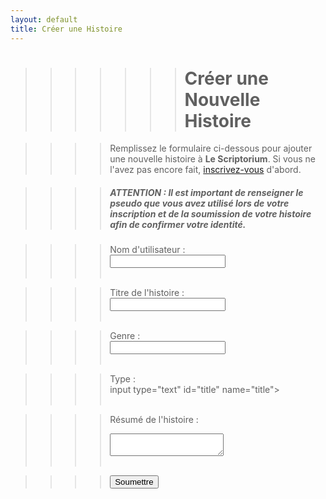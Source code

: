 ```yaml
---
layout: default
title: Créer une Histoire
---
```


>>>>>>># Créer une Nouvelle Histoire

>>>> Remplissez le formulaire ci-dessous pour ajouter une nouvelle histoire à **Le Scriptorium**.
Si vous ne l'avez pas encore fait, [inscrivez-vous](inscriptions.md) d'abord.

>>>> ##### ATTENTION : Il est important de renseigner le pseudo que vous avez utilisé lors de votre inscription et de la soumission de votre histoire afin de confirmer votre identité.

>>>><form action="https://formspree.io/f/mvgpjkyn" method="POST">
  >>>><form action="https://formspree.io/f/mvgpjkyn" method="POST">
   >>>><label for="pseudo">Nom d'utilisateur : </label><br>
 >>>><input type="text" id="pseudo" name="pseudo"><br><br>

 >>>><label for="title">Titre de l'histoire :</label><br>
  >>>><input type="text" id="title" name="title"><br><br>

  >>>><label for="title"> Genre :</label><br>
  >>>><input type="text" id="title" name="title"><br><br>

   >>>><label for="title"> Type :</label><br>
  >>>>input type="text" id="title" name="title"><br><br>

  >>>><label for="synopsis">Résumé de l'histoire :</label><br>
  >>>><textarea id="synopsis" name="synopsis"></textarea><br><br>

  >>>><input type="submit" value="Soumettre">
>>>></form>

